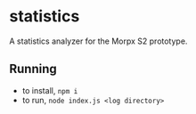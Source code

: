# statistics
A statistics analyzer for the Morpx S2 prototype.

## Running
- to install, `npm i`
- to run, `node index.js <log directory>`